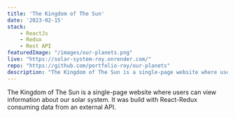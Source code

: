 ```yaml
---
title: 'The Kingdom of The Sun'
date: '2023-02-15'
stack:
    - ReactJs
    - Redux
    - Rest API
featuredImage: "/images/our-planets.png"
live: "https://solar-system-roy.onrender.com/"
repo: "https://github.com/portfolio-roy/our-planets"
description: "The Kingdom of The Sun is a single-page website where users can view information about our solar system. It was build with React-Redux consuming data from an external API."
---
```


The Kingdom of The Sun is a single-page website where users can view information about our solar system. It was build with React-Redux consuming data from an external API.